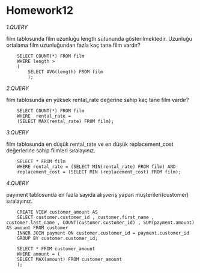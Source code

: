 # Homework12

*1.QUERY*

  film tablosunda film uzunluğu length sütununda gösterilmektedir. 
  Uzunluğu ortalama film uzunluğundan fazla kaç tane film vardır?
```
	SELECT COUNT(*) FROM film
	WHERE length > 
	(
		SELECT AVG(length) FROM film
		);
```

*2.QUERY*

  film tablosunda en yüksek rental_rate değerine sahip kaç tane film vardır?
```
	SELECT COUNT(*) FROM film
	WHERE  rental_rate =
	(SELECT MAX(rental_rate) FROM film);
```

*3.QUERY*

  film tablosunda en düşük rental_rate ve en düşük replacement_cost değerlerine sahip filmleri sıralayınız.
```
	SELECT * FROM film
	WHERE rental_rate = (SELECT MIN(rental_rate) FROM film) AND 
	replacement_cost = (SELECT MIN (replacement_cost) FROM film);
```

*4.QUERY*

 payment tablosunda en fazla sayıda alışveriş yapan müşterileri(customer) sıralayınız.
```
	CREATE VIEW customer_amount AS
	SELECT customer.customer_id , customer.first_name , customer.last_name , COUNT(customer.customer_id) , SUM(payment.amount) AS amount FROM customer
	INNER JOIN payment ON customer.customer_id = payment.customer_id
	GROUP BY customer.customer_id;

	SELECT * FROM customer_amount
	WHERE amount = (
	SELECT MAX(amount) FROM customer_amount
	);

```
